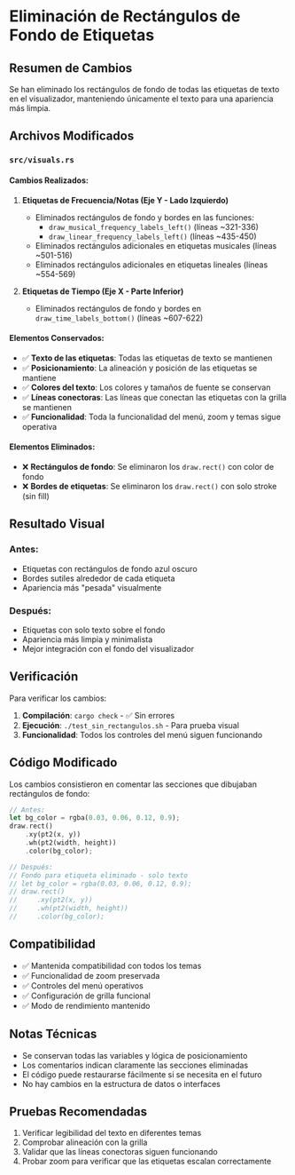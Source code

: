 # Eliminación de Rectángulos de Fondo de Etiquetas

## Resumen de Cambios

Se han eliminado los rectángulos de fondo de todas las etiquetas de texto en el visualizador, manteniendo únicamente el texto para una apariencia más limpia.

## Archivos Modificados

### `src/visuals.rs`

#### Cambios Realizados:

1. **Etiquetas de Frecuencia/Notas (Eje Y - Lado Izquierdo)**
   - Eliminados rectángulos de fondo y bordes en las funciones:
     - `draw_musical_frequency_labels_left()` (líneas ~321-336)
     - `draw_linear_frequency_labels_left()` (líneas ~435-450)
   - Eliminados rectángulos adicionales en etiquetas musicales (líneas ~501-516)
   - Eliminados rectángulos adicionales en etiquetas lineales (líneas ~554-569)

2. **Etiquetas de Tiempo (Eje X - Parte Inferior)**
   - Eliminados rectángulos de fondo y bordes en `draw_time_labels_bottom()` (líneas ~607-622)

#### Elementos Conservados:

- ✅ **Texto de las etiquetas**: Todas las etiquetas de texto se mantienen
- ✅ **Posicionamiento**: La alineación y posición de las etiquetas se mantiene
- ✅ **Colores del texto**: Los colores y tamaños de fuente se conservan
- ✅ **Líneas conectoras**: Las líneas que conectan las etiquetas con la grilla se mantienen
- ✅ **Funcionalidad**: Toda la funcionalidad del menú, zoom y temas sigue operativa

#### Elementos Eliminados:

- ❌ **Rectángulos de fondo**: Se eliminaron los `draw.rect()` con color de fondo
- ❌ **Bordes de etiquetas**: Se eliminaron los `draw.rect()` con solo stroke (sin fill)

## Resultado Visual

### Antes:
- Etiquetas con rectángulos de fondo azul oscuro
- Bordes sutiles alrededor de cada etiqueta
- Apariencia más "pesada" visualmente

### Después:
- Etiquetas con solo texto sobre el fondo
- Apariencia más limpia y minimalista
- Mejor integración con el fondo del visualizador

## Verificación

Para verificar los cambios:

1. **Compilación**: `cargo check` - ✅ Sin errores
2. **Ejecución**: `./test_sin_rectangulos.sh` - Para prueba visual
3. **Funcionalidad**: Todos los controles del menú siguen funcionando

## Código Modificado

Los cambios consistieron en comentar las secciones que dibujaban rectángulos de fondo:

```rust
// Antes:
let bg_color = rgba(0.03, 0.06, 0.12, 0.9);
draw.rect()
    .xy(pt2(x, y))
    .wh(pt2(width, height))
    .color(bg_color);

// Después:
// Fondo para etiqueta eliminado - solo texto
// let bg_color = rgba(0.03, 0.06, 0.12, 0.9);
// draw.rect()
//     .xy(pt2(x, y))
//     .wh(pt2(width, height))
//     .color(bg_color);
```

## Compatibilidad

- ✅ Mantenida compatibilidad con todos los temas
- ✅ Funcionalidad de zoom preservada
- ✅ Controles del menú operativos
- ✅ Configuración de grilla funcional
- ✅ Modo de rendimiento mantenido

## Notas Técnicas

- Se conservan todas las variables y lógica de posicionamiento
- Los comentarios indican claramente las secciones eliminadas
- El código puede restaurarse fácilmente si se necesita en el futuro
- No hay cambios en la estructura de datos o interfaces

## Pruebas Recomendadas

1. Verificar legibilidad del texto en diferentes temas
2. Comprobar alineación con la grilla
3. Validar que las líneas conectoras siguen funcionando
4. Probar zoom para verificar que las etiquetas escalan correctamente
